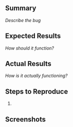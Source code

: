 ## Summary
_Describe the bug_

## Expected Results
_How should it function?_

## Actual Results
_How is it actually functioning?_

## Steps to Reproduce
1.

## Screenshots
